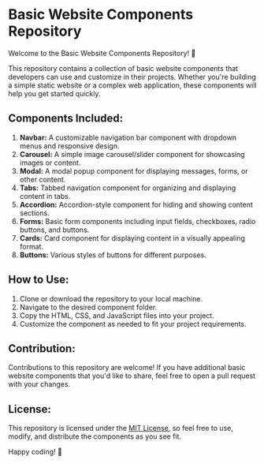 # Basic Website Components Repository

Welcome to the Basic Website Components Repository! 🚀

This repository contains a collection of basic website components that developers can use and customize in their projects. Whether you're building a simple static website or a complex web application, these components will help you get started quickly.

## Components Included:

1. **Navbar:** A customizable navigation bar component with dropdown menus and responsive design.
2. **Carousel:** A simple image carousel/slider component for showcasing images or content.
3. **Modal:** A modal popup component for displaying messages, forms, or other content.
4. **Tabs:** Tabbed navigation component for organizing and displaying content in tabs.
5. **Accordion:** Accordion-style component for hiding and showing content sections.
6. **Forms:** Basic form components including input fields, checkboxes, radio buttons, and buttons.
7. **Cards:** Card component for displaying content in a visually appealing format.
8. **Buttons:** Various styles of buttons for different purposes.

## How to Use:

1. Clone or download the repository to your local machine.
2. Navigate to the desired component folder.
3. Copy the HTML, CSS, and JavaScript files into your project.
4. Customize the component as needed to fit your project requirements.

## Contribution:

Contributions to this repository are welcome! If you have additional basic website components that you'd like to share, feel free to open a pull request with your changes.

## License:

This repository is licensed under the [MIT License](LICENSE), so feel free to use, modify, and distribute the components as you see fit.

Happy coding! 🌟
